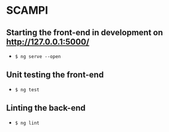 # SCAMPI

## Starting the front-end in development on http://127.0.0.1:5000/
* `$ ng serve --open`

## Unit testing the front-end
* `$ ng test`

## Linting the back-end
* `$ ng lint`
